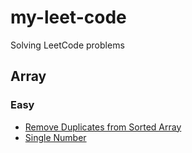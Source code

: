 # my-leet-code
Solving LeetCode problems

## Array

### Easy
* [Remove Duplicates from Sorted Array](./src/array/1-easy/remove-duplicates-from-sorted-array/README.md)
* [Single Number](./src/array/1-easy/single-number/README.md)